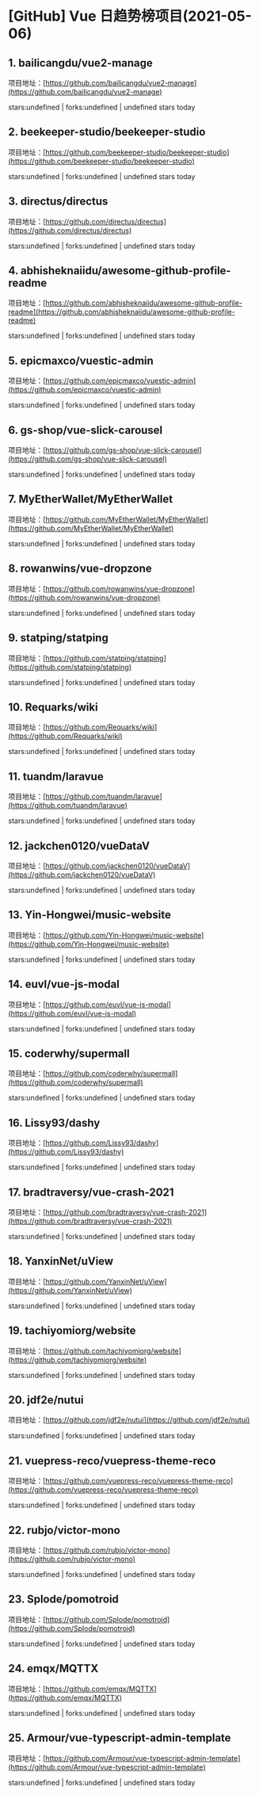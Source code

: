 # [GitHub] Vue 日趋势榜项目(2021-05-06)

## 1. bailicangdu/vue2-manage 

项目地址：[https://github.com/bailicangdu/vue2-manage](https://github.com/bailicangdu/vue2-manage)

stars:undefined | forks:undefined | undefined stars today 



## 2. beekeeper-studio/beekeeper-studio 

项目地址：[https://github.com/beekeeper-studio/beekeeper-studio](https://github.com/beekeeper-studio/beekeeper-studio)

stars:undefined | forks:undefined | undefined stars today 



## 3. directus/directus 

项目地址：[https://github.com/directus/directus](https://github.com/directus/directus)

stars:undefined | forks:undefined | undefined stars today 



## 4. abhisheknaiidu/awesome-github-profile-readme 

项目地址：[https://github.com/abhisheknaiidu/awesome-github-profile-readme](https://github.com/abhisheknaiidu/awesome-github-profile-readme)

stars:undefined | forks:undefined | undefined stars today 



## 5. epicmaxco/vuestic-admin 

项目地址：[https://github.com/epicmaxco/vuestic-admin](https://github.com/epicmaxco/vuestic-admin)

stars:undefined | forks:undefined | undefined stars today 



## 6. gs-shop/vue-slick-carousel 

项目地址：[https://github.com/gs-shop/vue-slick-carousel](https://github.com/gs-shop/vue-slick-carousel)

stars:undefined | forks:undefined | undefined stars today 



## 7. MyEtherWallet/MyEtherWallet 

项目地址：[https://github.com/MyEtherWallet/MyEtherWallet](https://github.com/MyEtherWallet/MyEtherWallet)

stars:undefined | forks:undefined | undefined stars today 



## 8. rowanwins/vue-dropzone 

项目地址：[https://github.com/rowanwins/vue-dropzone](https://github.com/rowanwins/vue-dropzone)

stars:undefined | forks:undefined | undefined stars today 



## 9. statping/statping 

项目地址：[https://github.com/statping/statping](https://github.com/statping/statping)

stars:undefined | forks:undefined | undefined stars today 



## 10. Requarks/wiki 

项目地址：[https://github.com/Requarks/wiki](https://github.com/Requarks/wiki)

stars:undefined | forks:undefined | undefined stars today 



## 11. tuandm/laravue 

项目地址：[https://github.com/tuandm/laravue](https://github.com/tuandm/laravue)

stars:undefined | forks:undefined | undefined stars today 



## 12. jackchen0120/vueDataV 

项目地址：[https://github.com/jackchen0120/vueDataV](https://github.com/jackchen0120/vueDataV)

stars:undefined | forks:undefined | undefined stars today 



## 13. Yin-Hongwei/music-website 

项目地址：[https://github.com/Yin-Hongwei/music-website](https://github.com/Yin-Hongwei/music-website)

stars:undefined | forks:undefined | undefined stars today 



## 14. euvl/vue-js-modal 

项目地址：[https://github.com/euvl/vue-js-modal](https://github.com/euvl/vue-js-modal)

stars:undefined | forks:undefined | undefined stars today 



## 15. coderwhy/supermall 

项目地址：[https://github.com/coderwhy/supermall](https://github.com/coderwhy/supermall)

stars:undefined | forks:undefined | undefined stars today 



## 16. Lissy93/dashy 

项目地址：[https://github.com/Lissy93/dashy](https://github.com/Lissy93/dashy)

stars:undefined | forks:undefined | undefined stars today 



## 17. bradtraversy/vue-crash-2021 

项目地址：[https://github.com/bradtraversy/vue-crash-2021](https://github.com/bradtraversy/vue-crash-2021)

stars:undefined | forks:undefined | undefined stars today 



## 18. YanxinNet/uView 

项目地址：[https://github.com/YanxinNet/uView](https://github.com/YanxinNet/uView)

stars:undefined | forks:undefined | undefined stars today 



## 19. tachiyomiorg/website 

项目地址：[https://github.com/tachiyomiorg/website](https://github.com/tachiyomiorg/website)

stars:undefined | forks:undefined | undefined stars today 



## 20. jdf2e/nutui 

项目地址：[https://github.com/jdf2e/nutui](https://github.com/jdf2e/nutui)

stars:undefined | forks:undefined | undefined stars today 



## 21. vuepress-reco/vuepress-theme-reco 

项目地址：[https://github.com/vuepress-reco/vuepress-theme-reco](https://github.com/vuepress-reco/vuepress-theme-reco)

stars:undefined | forks:undefined | undefined stars today 



## 22. rubjo/victor-mono 

项目地址：[https://github.com/rubjo/victor-mono](https://github.com/rubjo/victor-mono)

stars:undefined | forks:undefined | undefined stars today 



## 23. Splode/pomotroid 

项目地址：[https://github.com/Splode/pomotroid](https://github.com/Splode/pomotroid)

stars:undefined | forks:undefined | undefined stars today 



## 24. emqx/MQTTX 

项目地址：[https://github.com/emqx/MQTTX](https://github.com/emqx/MQTTX)

stars:undefined | forks:undefined | undefined stars today 



## 25. Armour/vue-typescript-admin-template 

项目地址：[https://github.com/Armour/vue-typescript-admin-template](https://github.com/Armour/vue-typescript-admin-template)

stars:undefined | forks:undefined | undefined stars today 



